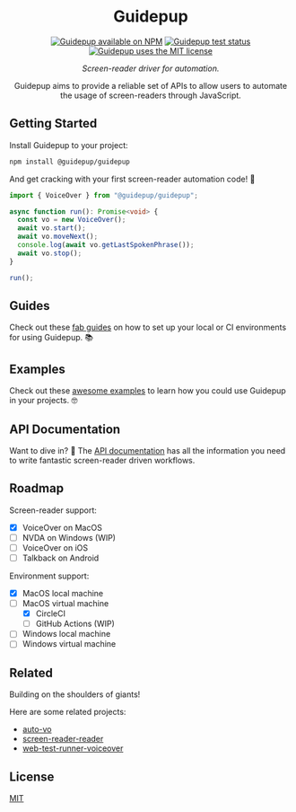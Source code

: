 <h1 align="center">Guidepup</h1>
<p align="center">
  <a href="https://www.npmjs.com/package/@guidepup/guidepup"><img alt="Guidepup available on NPM" src="https://img.shields.io/npm/v/@guidepup/guidepup" /></a>
  <a href="https://github.com/guidepup/guidepup/actions/workflows/test.yml"><img alt="Guidepup test status" src="https://github.com/guidepup/guidepup/workflows/Test/badge.svg" /></a>
  <a href="https://github.com/guidepup/guidepup/blob/main/LICENSE"><img alt="Guidepup uses the MIT license" src="https://img.shields.io/github/license/guidepup/guidepup" /></a>
</p>
<p align="center">
  <i>Screen-reader driver for automation.</i>
</p>
<p align="center">
  Guidepup aims to provide a reliable set of APIs to allow users to automate the usage of screen-readers through JavaScript.
</p>

## Getting Started

Install Guidepup to your project:

```bash
npm install @guidepup/guidepup
```

And get cracking with your first screen-reader automation code! 🚀

```ts
import { VoiceOver } from "@guidepup/guidepup";

async function run(): Promise<void> {
  const vo = new VoiceOver();
  await vo.start();
  await vo.moveNext();
  console.log(await vo.getLastSpokenPhrase());
  await vo.stop();
}

run();
```

## Guides

Check out these [fab guides](https://github.com/guidepup/guidepup/tree/main/guides) on how to set up your local or CI environments for using Guidepup. 📚

## Examples

Check out these [awesome examples](https://github.com/guidepup/guidepup/tree/main/examples) to learn how you could use Guidepup in your projects. 🤓

## API Documentation

Want to dive in? 🤿 The [API documentation](https://guidepup.github.io/guidepup/) has all the information you need to write fantastic screen-reader driven workflows.

## Roadmap

Screen-reader support:

- [x] VoiceOver on MacOS
- [ ] NVDA on Windows (WIP)
- [ ] VoiceOver on iOS
- [ ] Talkback on Android

Environment support:

- [x] MacOS local machine
- [ ] MacOS virtual machine
  - [x] CircleCI
  - [ ] GitHub Actions (WIP)
- [ ] Windows local machine
- [ ] Windows virtual machine

## Related

Building on the shoulders of giants!

Here are some related projects:

- [auto-vo](https://github.com/AccessLint/auto-vo)
- [screen-reader-reader](https://github.com/phenomnomnominal/screen-reader-reader)
- [web-test-runner-voiceover](https://github.com/coryrylan/web-test-runner-voiceover)

## License

[MIT](https://github.com/guidepup/guidepup/blob/main/LICENSE)
